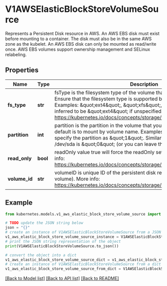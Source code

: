 # V1AWSElasticBlockStoreVolumeSource

Represents a Persistent Disk resource in AWS.  An AWS EBS disk must exist before mounting to a container. The disk must also be in the same AWS zone as the kubelet. An AWS EBS disk can only be mounted as read/write once. AWS EBS volumes support ownership management and SELinux relabeling.

## Properties

Name | Type | Description | Notes
------------ | ------------- | ------------- | -------------
**fs_type** | **str** | fsType is the filesystem type of the volume that you want to mount. Tip: Ensure that the filesystem type is supported by the host operating system. Examples: \&quot;ext4\&quot;, \&quot;xfs\&quot;, \&quot;ntfs\&quot;. Implicitly inferred to be \&quot;ext4\&quot; if unspecified. More info: https://kubernetes.io/docs/concepts/storage/volumes#awselasticblockstore | [optional] 
**partition** | **int** | partition is the partition in the volume that you want to mount. If omitted, the default is to mount by volume name. Examples: For volume /dev/sda1, you specify the partition as \&quot;1\&quot;. Similarly, the volume partition for /dev/sda is \&quot;0\&quot; (or you can leave the property empty). | [optional] 
**read_only** | **bool** | readOnly value true will force the readOnly setting in VolumeMounts. More info: https://kubernetes.io/docs/concepts/storage/volumes#awselasticblockstore | [optional] 
**volume_id** | **str** | volumeID is unique ID of the persistent disk resource in AWS (Amazon EBS volume). More info: https://kubernetes.io/docs/concepts/storage/volumes#awselasticblockstore | [default to '']

## Example

```python
from kubernetes.models.v1_aws_elastic_block_store_volume_source import V1AWSElasticBlockStoreVolumeSource

# TODO update the JSON string below
json = "{}"
# create an instance of V1AWSElasticBlockStoreVolumeSource from a JSON string
v1_aws_elastic_block_store_volume_source_instance = V1AWSElasticBlockStoreVolumeSource.from_json(json)
# print the JSON string representation of the object
print(V1AWSElasticBlockStoreVolumeSource.to_json())

# convert the object into a dict
v1_aws_elastic_block_store_volume_source_dict = v1_aws_elastic_block_store_volume_source_instance.to_dict()
# create an instance of V1AWSElasticBlockStoreVolumeSource from a dict
v1_aws_elastic_block_store_volume_source_from_dict = V1AWSElasticBlockStoreVolumeSource.from_dict(v1_aws_elastic_block_store_volume_source_dict)
```
[[Back to Model list]](../README.md#documentation-for-models) [[Back to API list]](../README.md#documentation-for-api-endpoints) [[Back to README]](../README.md)


